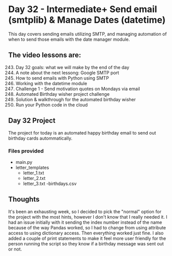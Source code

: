# Day 32 - Intermediate+ Send email (smtplib) & Manage Dates (datetime)
This day covers sending emails utilizing SMTP, and managing automation of when to send those emails with the date manager module. 

## The video lessons are:
243. Day 32 goals: what we will make by the end of the day
244. A note about the next lessong: Google SMTP port
245. How to send emails with Python using SMTP
246. Working with the datetime module
247. Challenge 1 - Send motivation quotes on Mondays via email
248. Automated Birthday wisher project challenge
249. Solution & walkthrough for the automated birthday wisher
250. Run your Python code in the cloud

## Day 32 Project
The project for today is an automated happy birthday email to send out birthday cards autommatically.

### Files provided
- main.py 
- letter_templates
    - letter_1.txt
    - letter_2.txt
    - letter_3.txt
-birthdays.csv

## Thoughts
It's been an exhausting week, so I decided to pick the "normal" option for the project with the most hints, however I don't know that I really needed it. I had an issue initially with it sending the index number instead of the name because of the way Pandas worked, so I had to change from using attribute access to using dictionary access. Then everything worked just fine. I also added a couple of print statements to make it feel more user friendly for the person running the script so they know if a birthday message was sent out or not. 